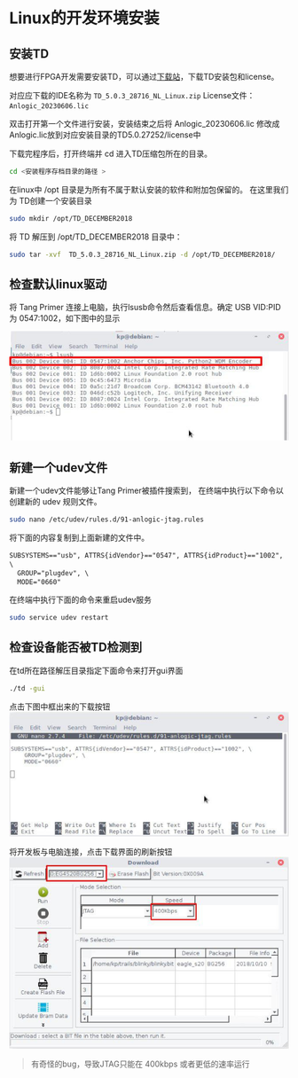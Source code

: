 # Linux的开发环境安装

## 安装TD 

想要进行FPGA开发需要安装TD，可以通过[下载站](https://dl.sipeed.com/shareURL/TANG/Premier/IDE)，下载TD安装包和license。

对应应下载的IDE名称为 `TD_5.0.3_28716_NL_Linux.zip`
License文件：`Anlogic_20230606.lic`

双击打开第一个文件进行安装，安装结束之后将 Anlogic_20230606.lic 修改成Anlogic.lic放到对应安装目录的TD5.0.27252/license中

下载完程序后，打开终端并 cd 进入TD压缩包所在的目录。 

```bash
cd <安装程序存档目录的路径 >
```

在linux中 /opt 目录是为所有不属于默认安装的软件和附加包保留的。 在这里我们为 TD创建一个安装目录

```bash
sudo mkdir /opt/TD_DECEMBER2018
```

将 TD 解压到 /opt/TD_DECEMBER2018 目录中：

```bash
sudo tar -xvf  TD_5.0.3_28716_NL_Linux.zip -d /opt/TD_DECEMBER2018/
```   

## 检查默认linux驱动

将 Tang Primer 连接上电脑，执行lsusb命令然后查看信息。确定 USB VID:PID 为 0547:1002，如下图中的显示

![](./assets/USB_VID.jpg)

## 新建一个udev文件

新建一个udev文件能够让Tang Primer被插件搜索到，
在终端中执行以下命令以创建新的 udev 规则文件。

```bash
sudo nano /etc/udev/rules.d/91-anlogic-jtag.rules
```

将下面的内容复制到上面新建的文件中。

```
SUBSYSTEMS=="usb", ATTRS{idVendor}=="0547", ATTRS{idProduct}=="1002", \
  GROUP="plugdev", \
  MODE="0660"

```

在终端中执行下面的命令来重启udev服务

```bash
sudo service udev restart
```

## 检查设备能否被TD检测到

在td所在路径解压目录指定下面命令来打开gui界面

```bash
./td -gui
```

点击下图中框出来的下载按钮
![](./assets/td_linux_gui.jpg)

将开发板与电脑连接，点击下载界面的刷新按钮
![](./assets/refresh.jpg)

> 有奇怪的bug，导致JTAG只能在 400kbps 或者更低的速率运行

